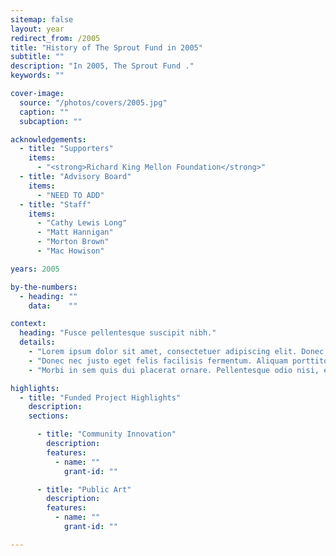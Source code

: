 ```yaml
---
sitemap: false
layout: year
redirect_from: /2005
title: "History of The Sprout Fund in 2005"
subtitle: ""
description: "In 2005, The Sprout Fund ."
keywords: ""

cover-image:
  source: "/photos/covers/2005.jpg"
  caption: ""
  subcaption: ""

acknowledgements:
  - title: "Supporters"
    items:
      - "<strong>Richard King Mellon Foundation</strong>"
  - title: "Advisory Board"
    items:
      - "NEED TO ADD"
  - title: "Staff"
    items:
      - "Cathy Lewis Long"
      - "Matt Hannigan"
      - "Morton Brown"
      - "Mac Howison"

years: 2005

by-the-numbers:
  - heading: ""
    data:    ""

context:
  heading: "Fusce pellentesque suscipit nibh."
  details:
    - "Lorem ipsum dolor sit amet, consectetuer adipiscing elit. Donec odio. Quisque volutpat mattis eros. Nullam malesuada erat ut turpis. Suspendisse urna nibh, viverra non, semper suscipit, posuere a, pede."
    - "Donec nec justo eget felis facilisis fermentum. Aliquam porttitor mauris sit amet orci. Aenean dignissim pellentesque felis."
    - "Morbi in sem quis dui placerat ornare. Pellentesque odio nisi, euismod in, pharetra a, ultricies in, diam. Sed arcu. Cras consequat."

highlights:
  - title: "Funded Project Highlights"
    description:
    sections:

      - title: "Community Innovation"
        description:
        features:
          - name: ""
            grant-id: ""

      - title: "Public Art"
        description:
        features:
          - name: ""
            grant-id: ""

---
```

